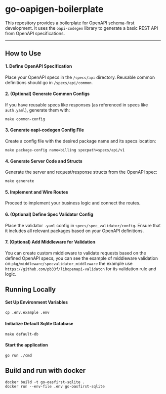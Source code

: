 # go-oapigen-boilerplate

This repository provides a boilerplate for OpenAPI schema-first development. It uses the `oapi-codegen` library to generate a basic REST API from OpenAPI specifications.

---

## How to Use

#### 1. Define OpenAPI Specification

Place your OpenAPI specs in the `/specs/api` directory. Reusable common definitions should go in `/specs/api/common`.

#### 2. (Optional) Generate Common Configs

If you have reusable specs like responses (as referenced in specs like `auth.yaml`), generate them with:
```
make common-config
```

#### 3. Generate oapi-codegen Config File

Create a config file with the desired package name and its specs location:

```
make package-config name=billing specpath=specs/api/v1
```

#### 4. Generate Server Code and Structs

Generate the server and request/response structs from the OpenAPI spec:
```
make generate
```

#### 5. Implement and Wire Routes

Proceed to implement your business logic and connect the routes.


#### 6. (Optional) Define Spec Validator Config

Place the validator `.yaml` config in `specs/spec_validator/config`. Ensure that it includes all relevant packages based on your OpenAPI definitions.


#### 7. (Optional) Add Middleware for Validation

You can create custom middleware to validate requests based on the defined OpenAPI specs, you can see the example of middleware validation on `pkg/middleware/specvalidator_middleware` the example use `https://github.com/pb33f/libopenapi-validaton` for its validation rule and logic.



## Running Locally

#### Set Up Environment Variables

```
cp .env.example .env
```

#### Initialize Default Sqlite Database

```
make default-db
```


#### Start the application

```
go run ./cmd
```

## Build and run with docker


``` 
docker build -t go-oasfirst-sqlite . 
docker run --env-file .env go-oasfirst-sqlite
```